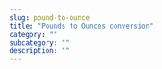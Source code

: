 ```yaml
---
slug: pound-to-ounce
title: "Pounds to Ounces conversion"
category: ""
subcategory: ""
description: ""
---
```


